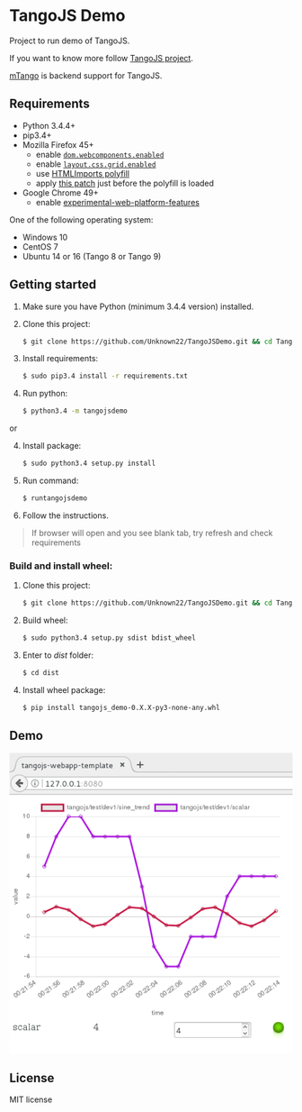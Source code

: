 # TangoJS Demo

Project to run demo of TangoJS.

If you want to know more follow [TangoJS project](http://tangojs.github.io/).

[mTango](https://bitbucket.org/hzgwpn/mtango/wiki/Home) is backend support for
TangoJS.

## Requirements
* Python 3.4.4+
* pip3.4+
* Mozilla Firefox 45+
  * enable [`dom.webcomponents.enabled`](about:config)
  * enable [`layout.css.grid.enabled`](about:config)
  * use
    [HTMLImports polyfill](http://webcomponents.org/polyfills/html-imports/)
  * apply [this patch](https://github.com/mliszcz/html-imports-firefox-patch)
    just before the polyfill is loaded
* Google Chrome 49+
  * enable [experimental-web-platform-features]( chrome://flags/#enable-experimental-web-platform-features )

One of the following operating system:
* Windows 10
* CentOS 7
* Ubuntu 14 or 16 (Tango 8 or Tango 9)


## Getting started

1. Make sure you have Python (minimum 3.4.4 version) installed.

2. Clone this project:
   ```bash
   $ git clone https://github.com/Unknown22/TangoJSDemo.git && cd TangoJSDemo/
   ```

3. Install requirements:
    ```bash
    $ sudo pip3.4 install -r requirements.txt
    ```

4. Run python:

    ```bash
    $ python3.4 -m tangojsdemo
    ```
or    

4. Install package:
    ```bash
    $ sudo python3.4 setup.py install
    ```

5. Run command:

    ```bash
    $ runtangojsdemo
    ```

6. Follow the instructions.

> If browser will open and you see blank tab, try refresh and check requirements

### Build  and install wheel:

1. Clone this project:
   ```bash
   $ git clone https://github.com/Unknown22/TangoJSDemo.git && cd TangoJSDemo/
   ```

2. Build wheel:
    ```bash
    $ sudo python3.4 setup.py sdist bdist_wheel
    ```

3. Enter to *dist* folder:
    ```bash
    $ cd dist
    ```

4. Install wheel package:
    ```bash
    $ pip install tangojs_demo-0.X.X-py3-none-any.whl
    ```

## Demo

![TangoJS Demo](tangojsdemo/images/demo.png?raw=true)

## License
MIT license
